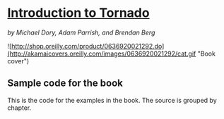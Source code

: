 # [Introduction to Tornado](http://shop.oreilly.com/product/0636920021292.do)
_by Michael Dory, Adam Parrish, and Brendan Berg_

![http://shop.oreilly.com/product/0636920021292.do](http://akamaicovers.oreilly.com/images/0636920021292/cat.gif "Book cover")

## Sample code for the book

This is the code for the examples in the book.  The source is grouped by chapter.

